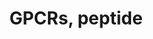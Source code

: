 ---
annotations:
- id: PW:0000125
  parent: signaling pathway
  type: Pathway Ontology
  value: G protein mediated signaling pathway
authors:
- Nsalomonis
- MaintBot
- Ddigles
- Mkutmon
- Eweitz
description: ''
last-edited: 2021-05-23
organisms:
- Mus musculus
redirect_from:
- /index.php/Pathway:WP234
- /instance/WP234
- /instance/WP234_rr117936
revision: r117936
schema-jsonld:
- '@context': https://schema.org/
  '@id': https://wikipathways.github.io/pathways/WP234.html
  '@type': Dataset
  creator:
    '@type': Organization
    name: WikiPathways
  description: ''
  keywords:
  - Agtr1
  - Agtr1b
  - Agtr2
  - Avpr1a
  - Avpr1b
  - Avpr2
  - Bdkrb1
  - Bdkrb2
  - Blr1
  - Brs3
  - C3ar1
  - C5r1
  - Cckar
  - Cckbr
  - Ccr1
  - Ccr1l1
  - Ccr2
  - Ccr3
  - Ccr4
  - Ccr5
  - Ccr6
  - Ccr7
  - Ccr8
  - Ccr9
  - Cx3cr1
  - Cxcr3
  - Cxcr4
  - Cxcr6
  - Ednra
  - Ednrb
  - Fpr1
  - Fprl1
  - Fshr
  - Galr1
  - Galr2
  - Galr3
  - Ghsr
  - Gnrhr
  - Gpr2
  - Grpr
  - Il8rb
  - Lhcgr
  - Mc1r
  - Mc2r
  - Mc3r
  - Mc4r
  - Mc5r
  - Nmbr
  - Npy1r
  - Npy2r
  - Npy5r
  - Npy6r
  - Ntsr1
  - Ntsr2
  - Oprd1
  - Oprk1
  - Oprl1
  - Oprm1
  - Oxtr
  - Ppyr1
  - Sstr1
  - Sstr2
  - Sstr3
  - Sstr4
  - Sstr5
  - Tacr1
  - Tacr2
  - Tacr3
  - Trhr
  - Tshr
  license: CC0
  name: GPCRs, peptide
seo: CreativeWork
title: GPCRs, peptide
wpid: WP234
---
